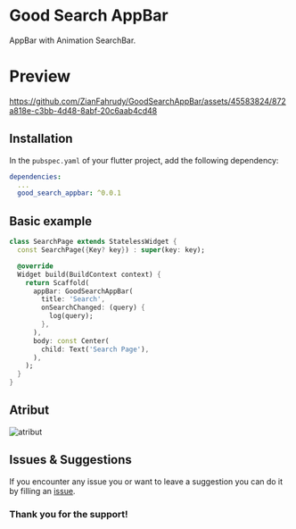 <!-- 
This README describes the package. If you publish this package to pub.dev,
this README's contents appear on the landing page for your package.

For information about how to write a good package README, see the guide for
[writing package pages](https://dart.dev/guides/libraries/writing-package-pages). 

For general information about developing packages, see the Dart guide for
[creating packages](https://dart.dev/guides/libraries/create-library-packages)
and the Flutter guide for
[developing packages and plugins](https://flutter.dev/developing-packages). 
-->

# Good Search AppBar
AppBar with Animation SearchBar.

# Preview
https://github.com/ZianFahrudy/GoodSearchAppBar/assets/45583824/872a818e-c3bb-4d48-8abf-20c6aab4cd48

## Installation

In the `pubspec.yaml` of your flutter project, add the following dependency:

``` yaml
dependencies:
  ...
  good_search_appbar: ^0.0.1
```

## Basic example

``` dart
class SearchPage extends StatelessWidget {
  const SearchPage({Key? key}) : super(key: key);

  @override
  Widget build(BuildContext context) {
    return Scaffold(
      appBar: GoodSearchAppBar(
        title: 'Search',
        onSearchChanged: (query) {
          log(query);
        },
      ),
      body: const Center(
        child: Text('Search Page'),
      ),
    );
  }
}

```

## Atribut
![atribut](https://github.com/ZianFahrudy/GoodSearchAppBar/assets/45583824/a3c97bd2-e34d-44ae-92ab-736d1ead9059)

## Issues & Suggestions
If you encounter any issue you or want to leave a suggestion you can do it by filling an [issue](https://github.com/ZianFahrudy/GoodSearchAppBar/issues).

### Thank you for the support!
